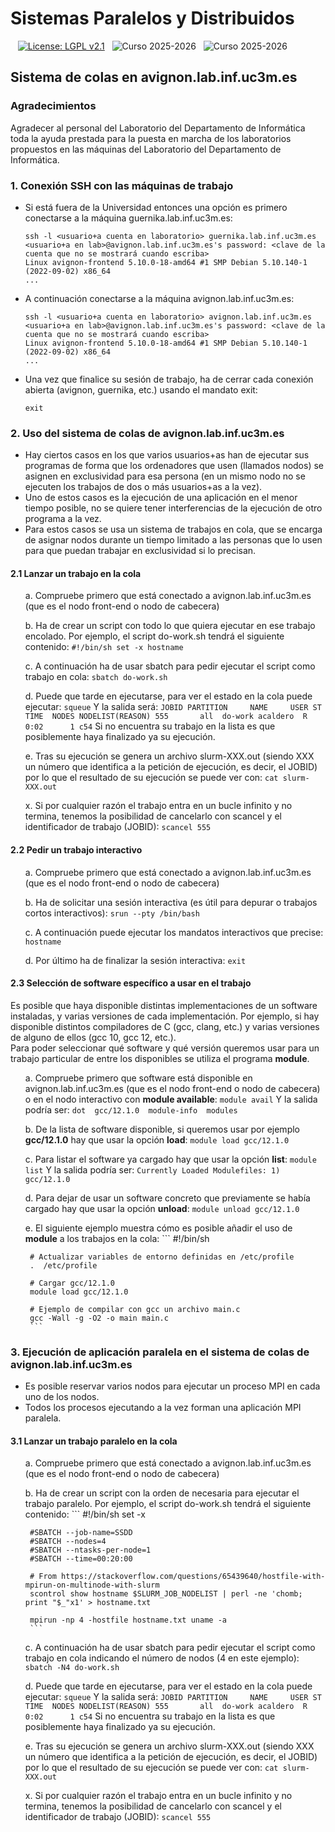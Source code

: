 # Sistemas Paralelos y Distribuidos

&nbsp;&nbsp; [![License: LGPL v2.1](https://img.shields.io/badge/License-LGPL_v2.1-blue.svg)](https://www.gnu.org/licenses/lgpl-2.1)
&nbsp; ![Curso 2025-2026](https://img.shields.io/badge/Curso-2025_2026-red.svg)
&nbsp; ![Curso 2025-2026](https://img.shields.io/badge/Autores-Alejandro%20Calderon%20Mateos%20y%20Felix%20Garcia%20Carballeira-brown.svg)


## Sistema de colas en avignon.lab.inf.uc3m.es

### Agradecimientos

Agradecer al personal del Laboratorio del Departamento de Informática toda la ayuda prestada para la puesta en marcha de los laboratorios propuestos en las máquinas del Laboratorio del Departamento de Informática.


### 1. Conexión SSH con las máquinas de trabajo

* Si está fuera de la Universidad entonces una opción es primero conectarse a la máquina guernika.lab.inf.uc3m.es:
  ```
  ssh -l <usuario+a cuenta en laboratorio> guernika.lab.inf.uc3m.es
  <usuario+a en lab>@avignon.lab.inf.uc3m.es's password: <clave de la cuenta que no se mostrará cuando escriba>
  Linux avignon-frontend 5.10.0-18-amd64 #1 SMP Debian 5.10.140-1 (2022-09-02) x86_64
  ...
  ```

* A continuación conectarse a la máquina avignon.lab.inf.uc3m.es:
  ```
  ssh -l <usuario+a cuenta en laboratorio> avignon.lab.inf.uc3m.es
  <usuario+a en lab>@avignon.lab.inf.uc3m.es's password: <clave de la cuenta que no se mostrará cuando escriba>
  Linux avignon-frontend 5.10.0-18-amd64 #1 SMP Debian 5.10.140-1 (2022-09-02) x86_64
  ...
  ```

* Una vez que finalice su sesión de trabajo, ha de cerrar cada conexión abierta (avignon, guernika, etc.) usando el mandato exit:
  ```
  exit
  ```


### 2. Uso del sistema de colas de avignon.lab.inf.uc3m.es

* Hay ciertos casos en los que varios usuarios+as han de ejecutar sus programas de forma que los ordenadores que usen (llamados nodos) se asignen en exclusividad para esa persona (en un mismo nodo no se ejecuten los trabajos de dos o más usuarios+as a la vez).
* Uno de estos casos es la ejecución de una aplicación en el menor tiempo posible, no se quiere tener interferencias de la ejecución de otro programa a la vez.
* Para estos casos se usa un sistema de trabajos en cola, que se encarga de asignar nodos durante un tiempo limitado a las personas que lo usen para que puedan trabajar en exclusividad si lo precisan.

#### 2.1 Lanzar un trabajo en la cola
<ol type="a">
  a. Compruebe primero que está conectado a avignon.lab.inf.uc3m.es (que es el nodo front-end o nodo de cabecera)
  
  b. Ha de crear un script con todo lo que quiera ejecutar en ese trabajo encolado.
     Por ejemplo, el script do-work.sh tendrá el siguiente contenido:
     ```
     #!/bin/sh
     set -x
     hostname
     ```

  c. A continuación ha de usar sbatch para pedir ejecutar el script como trabajo en cola:
     ```
     sbatch do-work.sh
     ``` 

  d. Puede que tarde en ejecutarse, para ver el estado en la cola puede ejecutar:
     ```
     squeue
     ```
     Y la salida será:
     ```
        JOBID PARTITION     NAME     USER ST       TIME  NODES NODELIST(REASON)
          555       all  do-work acaldero  R       0:02      1 c54
     ```
     Si no encuentra su trabajo en la lista es que posiblemente haya finalizado ya su ejecución.

  e. Tras su ejecución se genera un archivo slurm-XXX.out (siendo XXX un número que identifica a la petición de ejecución, es decir, el JOBID) por lo que el resultado de su ejecución se puede ver con:
     ```
     cat slurm-XXX.out
     ```

  x. Si por cualquier razón el trabajo entra en un bucle infinito y no termina, tenemos la posibilidad de cancelarlo con scancel y el identificador de trabajo (JOBID):
     ```
     scancel 555
     ```
</ol>


#### 2.2 Pedir un trabajo interactivo
<ol type="a">
  a. Compruebe primero que está conectado a avignon.lab.inf.uc3m.es (que es el nodo front-end o nodo de cabecera)
  
  b. Ha de solicitar una sesión interactiva (es útil para depurar o trabajos cortos interactivos):
     ```
     srun --pty /bin/bash
     ```

  c. A continuación puede ejecutar los mandatos interactivos que precise:
     ```
     hostname
     ```

  d. Por último ha de finalizar la sesión interactiva:
     ```
     exit
     ```
</ol>


#### 2.3 Selección de software específico a usar en el trabajo
Es posible que haya disponible distintas implementaciones de un software instaladas, y varias versiones de cada implementación.
Por ejemplo, si hay disponible distintos compiladores de C (gcc, clang, etc.) y varias versiones de alguno de ellos (gcc 10, gcc 12, etc.).<br/>
Para poder seleccionar qué software y qué versión queremos usar para un trabajo particular de entre los disponibles se utiliza el programa **module**.

<ol type="a">
  
  a. Compruebe primero que software está disponible en avignon.lab.inf.uc3m.es (que es el nodo front-end o nodo de cabecera) o en el nodo interactivo con **module available**:
     ```
     module avail
     ```
     Y la salida podría ser:
     ```
     dot  gcc/12.1.0  module-info  modules
     ```

  b. De la lista de software disponible, si queremos usar por ejemplo **gcc/12.1.0** hay que usar la opción **load**:
     ```
     module load gcc/12.1.0
     ```

  c. Para listar el software ya cargado hay que usar la opción **list**:
     ```
     module list
     ```
     Y la salida podría ser:
     ```
     Currently Loaded Modulefiles:
      1) gcc/12.1.0
     ```

  d. Para dejar de usar un software concreto que previamente se había cargado hay que usar la opción **unload**:
     ```
     module unload gcc/12.1.0
     ```

  e. El siguiente ejemplo muestra cómo es posible añadir el uso de **module** a los trabajos en la cola:
     ```
     #!/bin/sh
     
     # Actualizar variables de entorno definidas en /etc/profile
     .  /etc/profile
     
     # Cargar gcc/12.1.0
     module load gcc/12.1.0
     
     # Ejemplo de compilar con gcc un archivo main.c
     gcc -Wall -g -O2 -o main main.c
     ```
</ol>


### 3. Ejecución de aplicación paralela en el sistema de colas de avignon.lab.inf.uc3m.es

* Es posible reservar varios nodos para ejecutar un proceso MPI en cada uno de los nodos.
* Todos los procesos ejecutando a la vez forman una aplicación MPI paralela.

#### 3.1 Lanzar un trabajo paralelo en la cola
<ol type="a">
  a. Compruebe primero que está conectado a avignon.lab.inf.uc3m.es (que es el nodo front-end o nodo de cabecera)
  
  b. Ha de crear un script con la orden de necesaria para ejecutar el trabajo paralelo.
     Por ejemplo, el script do-work.sh tendrá el siguiente contenido:
     ```
     #!/bin/sh
     set -x
     
     #SBATCH --job-name=SSDD
     #SBATCH --nodes=4
     #SBATCH --ntasks-per-node=1
     #SBATCH --time=00:20:00
     
     # From https://stackoverflow.com/questions/65439640/hostfile-with-mpirun-on-multinode-with-slurm
     scontrol show hostname $SLURM_JOB_NODELIST | perl -ne 'chomb; print "$_"x1' > hostname.txt
     
     mpirun -np 4 -hostfile hostname.txt uname -a
     ```

  c. A continuación ha de usar sbatch para pedir ejecutar el script como trabajo en cola indicando el número de nodos (4 en este ejemplo):
     ```
     sbatch -N4 do-work.sh
     ``` 

  d. Puede que tarde en ejecutarse, para ver el estado en la cola puede ejecutar:
     ```
     squeue
     ```
     Y la salida será:
     ```
        JOBID PARTITION     NAME     USER ST       TIME  NODES NODELIST(REASON)
          555       all  do-work acaldero  R       0:02      1 c54
     ```
     Si no encuentra su trabajo en la lista es que posiblemente haya finalizado ya su ejecución.

  e. Tras su ejecución se genera un archivo slurm-XXX.out (siendo XXX un número que identifica a la petición de ejecución, es decir, el JOBID) por lo que el resultado de su ejecución se puede ver con:
     ```
     cat slurm-XXX.out
     ```

  x. Si por cualquier razón el trabajo entra en un bucle infinito y no termina, tenemos la posibilidad de cancelarlo con scancel y el identificador de trabajo (JOBID):
     ```
     scancel 555
     ```
</ol>


